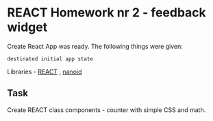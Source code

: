 # REACT Homework nr 2 - feedback widget

Create React App was ready. The following things were given:

`destinated initial app state`

Libraries - [REACT](https://pl.react.dev/) , [nanoid](https://www.npmjs.com/package/nanoid)

## Task

Create REACT class components - counter with simple CSS and math.
